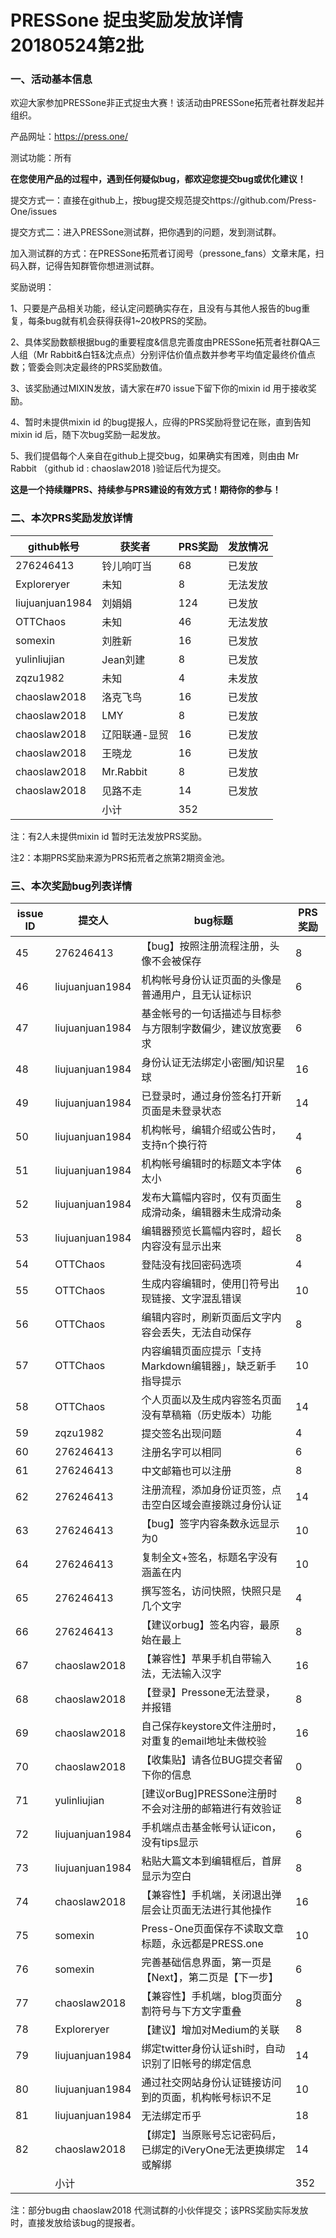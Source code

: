 # PRESSone 捉虫奖励发放详情20180524第2批

### 一、活动基本信息

欢迎大家参加PRESSone非正式捉虫大赛！该活动由PRESSone拓荒者社群发起并组织。

产品网址：https://press.one/

测试功能：所有

**在您使用产品的过程中，遇到任何疑似bug，都欢迎您提交bug或优化建议！**

提交方式一：直接在github上，按bug提交规范提交https://github.com/Press-One/issues

提交方式二：进入PRESSone测试群，把你遇到的问题，发到测试群。

加入测试群的方式：在PRESSone拓荒者订阅号（pressone_fans）文章末尾，扫码入群，记得告知群管你想进测试群。

奖励说明：

1、只要是产品相关功能，经认定问题确实存在，且没有与其他人报告的bug重复，每条bug就有机会获得获得1~20枚PRS的奖励。

2、具体奖励数额根据bug的重要程度&信息完善度由PRESSone拓荒者社群QA三人组（Mr Rabbit&白钰&沈点点）分别评估价值点数并参考平均值定最终价值点数；管委会则决定最终的PRS奖励数值。

3、该奖励通过MIXIN发放，请大家在#70 issue下留下你的mixin id 用于接收奖励。

4、暂时未提供mixin id 的bug提报人，应得的PRS奖励将登记在账，直到告知mixin id 后，随下次bug奖励一起发放。

5、我们提倡每个人亲自在github上提交bug，如果确实有困难，则由由 Mr Rabbit （github id : chaoslaw2018 )验证后代为提交。

**这是一个持续赚PRS、持续参与PRS建设的有效方式！期待你的参与！**

### 二、本次PRS奖励发放详情

|  github帐号|  获奖者|  PRS奖励|  发放情况|  
|---|---|---|---|
|  276246413|  铃儿响叮当|  68|  已发放|  
|  Exploreryer|  未知|  8|  无法发放|  
|  liujuanjuan1984|  刘娟娟|  124|  已发放|  
|  OTTChaos|  未知|  46|  无法发放|  
|  somexin|  刘胜新|  16|  已发放|  
|  yulinliujian|  Jean刘建|  8|  已发放|  
|  zqzu1982|  未知|  4|  未发放|  
|  chaoslaw2018|  洛克飞鸟|  16|  已发放|  
|  chaoslaw2018|  LMY|  8|  已发放|  
|  chaoslaw2018|  辽阳联通-显贸|  16|  已发放|  
|  chaoslaw2018|  王晓龙|  16|  已发放|  
|  chaoslaw2018|  Mr.Rabbit|  8|  已发放|  
|  chaoslaw2018|  见路不走|  14|  已发放|  
|  |  小计|  352 |  |  |

注：有2人未提供mixin id 暂时无法发放PRS奖励。

注2：本期PRS奖励来源为PRS拓荒者之旅第2期资金池。

### 三、本次奖励bug列表详情

 |   issue ID |   提交人 |   bug标题 |   PRS奖励 | 
 | --- | --- | --- | --- | 
 |   45 |   276246413 |   【bug】按照注册流程注册，头像不会被保存 |   8 |   
 |   46 |   liujuanjuan1984 |   机构帐号身份认证页面的头像是普通用户，且无认证标识 |   6 |   
 |   47 |   liujuanjuan1984 |   基金帐号的一句话描述与目标参与方限制字数偏少，建议放宽要求 |   6 |   
 |   48 |   liujuanjuan1984 |   身份认证无法绑定小密圈/知识星球 |   16 |   
 |   49 |   liujuanjuan1984 |   已登录时，通过身份签名打开新页面是未登录状态 |   14 |   
 |   50 |   liujuanjuan1984 |   机构帐号，编辑介绍或公告时，支持n个换行符 |   4 |   
 |   51 |   liujuanjuan1984 |   机构帐号编辑时的标题文本字体太小 |   6 |   
 |   52 |   liujuanjuan1984 |   发布大篇幅内容时，仅有页面生成滑动条，编辑器未生成滑动条 |   8 |   
 |   53 |   liujuanjuan1984 |   编辑器预览长篇幅内容时，超长内容没有显示出来 |   8 |   
 |   54 |   OTTChaos |   登陆没有找回密码选项 |   4 |   
 |   55 |   OTTChaos |   生成内容编辑时，使用[]符号出现链接、文字混乱错误 |   10 |   
 |   56 |   OTTChaos |   编辑内容时，刷新页面后文字内容会丢失，无法自动保存 |   8 |   
 |   57 |   OTTChaos |   内容编辑页面应提示「支持Markdown编辑器」，缺乏新手指导提示 |   10 |   
 |   58 |   OTTChaos |   个人页面以及生成内容签名页面没有草稿箱（历史版本）功能 |   14 |   
 |   59 |   zqzu1982 |   提交签名出现问题 |   4 |   
 |   60 |   276246413 |   注册名字可以相同 |   6 |   
 |   61 |   276246413 |   中文邮箱也可以注册 |   8 |   
 |   62 |   276246413 |   注册流程，添加身份证页签，点击空白区域会直接跳过身份认证 |   14 |   
 |   63 |   276246413 |   【bug】签字内容条数永远显示为0 |   10 |   
 |   64 |   276246413 |   复制全文+签名，标题名字没有涵盖在内 |   10 |   
 |   65 |   276246413 |   撰写签名，访问快照，快照只是几个文字 |   4 |   
 |   66 |   276246413 |   【建议orbug】签名内容，最原始在最上 |   8 |   
 |   67 |   chaoslaw2018 |   【兼容性】苹果手机自带输入法，无法输入汉字 |   16 |   
 |   68 |   chaoslaw2018 |   【登录】Pressone无法登录，并报错 |   8 |   
 |   69 |   chaoslaw2018 |   自己保存keystore文件注册时，对重复的email地址未做校验 |   16 |   
 |   70 |   chaoslaw2018 |   【收集贴】请各位BUG提交者留下你的信息 |   0 |   
 |   71 |   yulinliujian |   [建议orBug]PRESSone注册时不会对注册的邮箱进行有效验证 |   8 |   
 |   72 |   liujuanjuan1984 |   手机端点击基金帐号认证icon，没有tips显示 |   6 |   
 |   73 |   liujuanjuan1984 |   粘贴大篇文本到编辑框后，首屏显示为空白 |   8 |   
 |   74 |   chaoslaw2018 |   【兼容性】手机端，关闭退出弹层会让页面无法进行其他操作 |   16 |   
 |   75 |   somexin |   Press-One页面保存不读取文章标题，永远都是PRESS.one |   10 |   
 |   76 |   somexin |   完善基础信息界面，第一页是【Next】，第二页是【下一步】 |   6 |   
 |   77 |   chaoslaw2018 |   【兼容性】手机端，blog页面分割符号与下方文字重叠 |   8 |   
 |   78 |   Exploreryer |   【建议】增加对Medium的关联 |   8 |   
 |   79 |   liujuanjuan1984 |   绑定twitter身份认证shi时，自动识别了旧帐号的绑定信息 |   14 |   
 |   80 |   liujuanjuan1984 |   通过社交网站身份认证链接访问到的页面，机构帐号标识不足 |   10 |   
 |   81 |   liujuanjuan1984 |   无法绑定币乎 |   18 |   
 |   82 |   chaoslaw2018 |   【绑定】当原账号忘记密码后，已绑定的iVeryOne无法更换绑定或解绑 |   14 |   
|  | 小计 |  | 352 | 

注：部分bug由 chaoslaw2018 代测试群的小伙伴提交；该PRS奖励实际发放时，直接发放给该bug的提报者。
